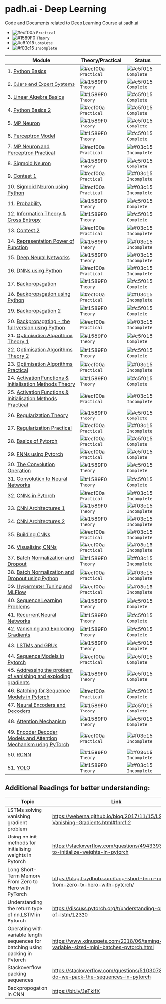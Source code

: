# padh.ai - Deep Learning
Code and Documents related to Deep Learning Course at padh.ai

- ![#ecf00a](https://placehold.it/15/ecf00a/000000?text=+) `Practical`
- ![#1589F0](https://placehold.it/15/1589F0/000000?text=+) `Theory`
- ![#c5f015](https://placehold.it/15/c5f015/000000?text=+) `Complete`
- ![#f03c15](https://placehold.it/15/f03c15/000000?text=+) `Incomplete`

| Module | Theory/Practical | Status | 
| ------ | ---------------- | ------ |
| 1. [Python Basics](/Module%2001%20-%20Python%20Basics) | ![#ecf00a](https://placehold.it/15/ecf00a/000000?text=+) `Practical`| ![#c5f015](https://placehold.it/15/c5f015/000000?text=+) `Complete` | 
| 2. [6Jars and Expert Systems](/Module%2002%20-%206jars%20and%20Expert%20Systems) |![#1589F0](https://placehold.it/15/1589F0/000000?text=+) `Theory` | ![#c5f015](https://placehold.it/15/c5f015/000000?text=+) `Complete` | 
| 3. [Linear Algebra Basics](/Module%2003%20-%20Vectors%20and%20Matrices)|![#1589F0](https://placehold.it/15/1589F0/000000?text=+) `Theory` | ![#c5f015](https://placehold.it/15/c5f015/000000?text=+) `Complete`|
| 4. [Python Basics 2](/Module%2004%20-%20Python%20Basics2%20and%20Vectors) | ![#ecf00a](https://placehold.it/15/ecf00a/000000?text=+) `Practical` | ![#c5f015](https://placehold.it/15/c5f015/000000?text=+) `Complete`|
| 5. [MP Neuron](/Module%2005%20-%20MCP) |![#1589F0](https://placehold.it/15/1589F0/000000?text=+) `Theory` | ![#c5f015](https://placehold.it/15/c5f015/000000?text=+) `Complete` |
| 6. [Perceptron Model](/Module%2006%20-%20Perceptron) |![#1589F0](https://placehold.it/15/1589F0/000000?text=+) `Theory` | ![#c5f015](https://placehold.it/15/c5f015/000000?text=+) `Complete`|
| 7. [MP Neuron and Perceptron Practical](/Module%2007%20-%20MCP%20and%20Perceptron%20Code) |![#ecf00a](https://placehold.it/15/ecf00a/000000?text=+) `Practical` | ![#f03c15](https://placehold.it/15/f03c15/000000?text=+) `Incomplete` |
| 8. [Sigmoid Neuron](/Module%2008%20-%20Sigmoid%20Neuron) |![#1589F0](https://placehold.it/15/1589F0/000000?text=+) `Theory` | ![#c5f015](https://placehold.it/15/c5f015/000000?text=+) `Complete`|
| 9. [Contest 1](/Module%2009%20-%20Contest1) |![#ecf00a](https://placehold.it/15/ecf00a/000000?text=+) `Practical` | ![#f03c15](https://placehold.it/15/f03c15/000000?text=+) `Incomplete`|
| 10. [Sigmoid Neuron using Python](/Module%2010%20-%20Python%20Sigmoid) |![#ecf00a](https://placehold.it/15/ecf00a/000000?text=+) `Practical` | ![#f03c15](https://placehold.it/15/f03c15/000000?text=+) `Incomplete` |
| 11. [Probability]() |![#1589F0](https://placehold.it/15/1589F0/000000?text=+) `Theory` | ![#c5f015](https://placehold.it/15/c5f015/000000?text=+) `Complete`|
| 12. [Information Theory & Cross Entropy]() |![#1589F0](https://placehold.it/15/1589F0/000000?text=+) `Theory` | ![#c5f015](https://placehold.it/15/c5f015/000000?text=+) `Complete`|
| 13. [Contest 2]() |![#ecf00a](https://placehold.it/15/ecf00a/000000?text=+) `Practical` | ![#f03c15](https://placehold.it/15/f03c15/000000?text=+) `Incomplete`|
| 14. [Representation Power of Function]() |![#1589F0](https://placehold.it/15/1589F0/000000?text=+) `Theory` | ![#f03c15](https://placehold.it/15/f03c15/000000?text=+) `Incomplete`|
| 15. [Deep Neural Networks]() |![#1589F0](https://placehold.it/15/1589F0/000000?text=+) `Theory` | ![#f03c15](https://placehold.it/15/f03c15/000000?text=+) `Incomplete`| 
| 16. [DNNs using Python]() |![#ecf00a](https://placehold.it/15/ecf00a/000000?text=+) `Practical` | ![#f03c15](https://placehold.it/15/f03c15/000000?text=+) `Incomplete`|
| 17. [Backpropagation]() |![#1589F0](https://placehold.it/15/1589F0/000000?text=+) `Theory` | ![#c5f015](https://placehold.it/15/c5f015/000000?text=+) `Complete`|
| 18. [Backpropagation using Python]() |![#ecf00a](https://placehold.it/15/ecf00a/000000?text=+) `Practical` | ![#f03c15](https://placehold.it/15/f03c15/000000?text=+) `Incomplete`|
| 19. [Backpropagation 2]() |![#1589F0](https://placehold.it/15/1589F0/000000?text=+) `Theory` | ![#c5f015](https://placehold.it/15/c5f015/000000?text=+) `Complete`| 
| 20. [Backpropagating - the full version using Python]() |![#ecf00a](https://placehold.it/15/ecf00a/000000?text=+) `Practical` | ![#f03c15](https://placehold.it/15/f03c15/000000?text=+) `Incomplete`|
| 21. [Optimisation Algorithms Theory 1]() | ![#1589F0](https://placehold.it/15/1589F0/000000?text=+) `Theory`| ![#c5f015](https://placehold.it/15/c5f015/000000?text=+) `Complete`|
| 22. [Optimisation Algorithms Theory 2]() |![#1589F0](https://placehold.it/15/1589F0/000000?text=+) `Theory` | ![#c5f015](https://placehold.it/15/c5f015/000000?text=+) `Complete`|
| 23. [Optimisation Algorithms Practical]() |![#ecf00a](https://placehold.it/15/ecf00a/000000?text=+) `Practical` | ![#f03c15](https://placehold.it/15/f03c15/000000?text=+) `Incomplete`|
| 24. [Activation Functions & Initialisation Methods Theory]() |![#1589F0](https://placehold.it/15/1589F0/000000?text=+) `Theory` | ![#c5f015](https://placehold.it/15/c5f015/000000?text=+) `Complete`|
| 25. [Activation Functions & Initialisation Methods Practical]() |![#ecf00a](https://placehold.it/15/ecf00a/000000?text=+) `Practical` | ![#f03c15](https://placehold.it/15/f03c15/000000?text=+) `Incomplete`|
| 26. [Regularization Theory]() |![#1589F0](https://placehold.it/15/1589F0/000000?text=+) `Theory` | ![#c5f015](https://placehold.it/15/c5f015/000000?text=+) `Complete`|
| 27. [Regularization Practical]() | ![#ecf00a](https://placehold.it/15/ecf00a/000000?text=+) `Practical`| ![#f03c15](https://placehold.it/15/f03c15/000000?text=+) `Incomplete`|
| 28. [Basics of Pytorch]() |![#ecf00a](https://placehold.it/15/ecf00a/000000?text=+) `Practical` |  ![#c5f015](https://placehold.it/15/c5f015/000000?text=+) `Complete`|
| 29. [FNNs using Pytorch]() | ![#ecf00a](https://placehold.it/15/ecf00a/000000?text=+) `Practical`| ![#c5f015](https://placehold.it/15/c5f015/000000?text=+) `Complete`|
| 30. [The Convolution Operation]() |![#1589F0](https://placehold.it/15/1589F0/000000?text=+) `Theory` | ![#c5f015](https://placehold.it/15/c5f015/000000?text=+) `Complete`|
| 31. [Convolution to Neural Networks]() |![#1589F0](https://placehold.it/15/1589F0/000000?text=+) `Theory` | ![#c5f015](https://placehold.it/15/c5f015/000000?text=+) `Complete`|
| 32. [CNNs in Pytorch]() |![#ecf00a](https://placehold.it/15/ecf00a/000000?text=+) `Practical` | ![#f03c15](https://placehold.it/15/f03c15/000000?text=+) `Incomplete`|
| 33. [CNN Architectures 1]() |![#1589F0](https://placehold.it/15/1589F0/000000?text=+) `Theory` | ![#f03c15](https://placehold.it/15/f03c15/000000?text=+) `Incomplete`|
| 34. [CNN Architectures 2]() |![#1589F0](https://placehold.it/15/1589F0/000000?text=+) `Theory` | ![#f03c15](https://placehold.it/15/f03c15/000000?text=+) `Incomplete`|
| 35. [Building CNNs]() |![#ecf00a](https://placehold.it/15/ecf00a/000000?text=+) `Practical` | ![#f03c15](https://placehold.it/15/f03c15/000000?text=+) `Incomplete`|
| 36. [Visualising CNNs]() |![#ecf00a](https://placehold.it/15/ecf00a/000000?text=+) `Practical` | ![#f03c15](https://placehold.it/15/f03c15/000000?text=+) `Incomplete`|
| 37. [Batch Normalization and Dropout]() |![#1589F0](https://placehold.it/15/1589F0/000000?text=+) `Theory` | ![#f03c15](https://placehold.it/15/f03c15/000000?text=+) `Incomplete`|
| 38. [Batch Normalization and Dropout using Python]() |![#ecf00a](https://placehold.it/15/ecf00a/000000?text=+) `Practical` | ![#f03c15](https://placehold.it/15/f03c15/000000?text=+) `Incomplete`|
| 39. [Hypermeter Tuning and MLFlow]() |![#ecf00a](https://placehold.it/15/ecf00a/000000?text=+) `Practical` | ![#f03c15](https://placehold.it/15/f03c15/000000?text=+) `Incomplete`|
| 40. [Sequence Learning Problems]() |![#1589F0](https://placehold.it/15/1589F0/000000?text=+) `Theory` | ![#c5f015](https://placehold.it/15/c5f015/000000?text=+) `Complete` |
| 41. [Recurrent Neural Networks]() |![#1589F0](https://placehold.it/15/1589F0/000000?text=+) `Theory` | ![#c5f015](https://placehold.it/15/c5f015/000000?text=+) `Complete`|
| 42. [Vanishing and Exploding Gradients]() |![#1589F0](https://placehold.it/15/1589F0/000000?text=+) `Theory` | ![#c5f015](https://placehold.it/15/c5f015/000000?text=+) `Complete`|
| 43. [LSTMs and GRUs]() |![#1589F0](https://placehold.it/15/1589F0/000000?text=+) `Theory` | ![#c5f015](https://placehold.it/15/c5f015/000000?text=+) `Complete`|
| 44. [Sequence Models in Pytorch]() |![#ecf00a](https://placehold.it/15/ecf00a/000000?text=+) `Practical` | ![#c5f015](https://placehold.it/15/c5f015/000000?text=+) `Complete`|
| 45. [Addressing the problem of vanishing and exploding gradients]() |![#1589F0](https://placehold.it/15/1589F0/000000?text=+) `Theory` | ![#c5f015](https://placehold.it/15/c5f015/000000?text=+) `Complete`| 
| 46. [Batching for Sequence Models in Pytorch]() |![#ecf00a](https://placehold.it/15/ecf00a/000000?text=+) `Practical` | ![#c5f015](https://placehold.it/15/c5f015/000000?text=+) `Complete`|
| 47. [Neural Encoders and Decoders]() |![#1589F0](https://placehold.it/15/1589F0/000000?text=+) `Theory` | ![#c5f015](https://placehold.it/15/c5f015/000000?text=+) `Complete`|
| 48. [Attention Mechanism]() |![#1589F0](https://placehold.it/15/1589F0/000000?text=+) `Theory` | ![#c5f015](https://placehold.it/15/c5f015/000000?text=+) `Complete`|
| 49. [Encoder Decoder Models and Attention Mechanism using PyTorch]() |![#ecf00a](https://placehold.it/15/ecf00a/000000?text=+) `Practical` | ![#f03c15](https://placehold.it/15/f03c15/000000?text=+) `Incomplete`|
| 50. [RCNN]() |![#1589F0](https://placehold.it/15/1589F0/000000?text=+) `Theory` | ![#f03c15](https://placehold.it/15/f03c15/000000?text=+) `Incomplete`|
| 51. [YOLO]() |![#1589F0](https://placehold.it/15/1589F0/000000?text=+) `Theory` | ![#f03c15](https://placehold.it/15/f03c15/000000?text=+) `Incomplete`|

## Additional Readings for better understanding:

|Topic| Link | 
|---- | ---- |
|LSTMs solving vanishing gradient problem |https://weberna.github.io/blog/2017/11/15/LSTM-Vanishing-Gradients.html#fnref:2 |
|Using nn.init methods for initialising weights in Pytorch|https://stackoverflow.com/questions/49433936/how-to-initialize-weights-in-pytorch|
|Long Short-Term Memory: From Zero to Hero with PyTorch | https://blog.floydhub.com/long-short-term-memory-from-zero-to-hero-with-pytorch/|
|Understanding the return type of nn.LSTM in Pytorch| https://discuss.pytorch.org/t/understanding-output-of-lstm/12320 | 
|Operating with variable length sequences for batching using packing in Pytorch | https://www.kdnuggets.com/2018/06/taming-lstms-variable-sized-mini-batches-pytorch.html |
|Stackoverflow packing sequences| https://stackoverflow.com/questions/51030782/why-do-we-pack-the-sequences-in-pytorch |
|Backpropogation in CNN|https://bit.ly/3eTkIfX|
